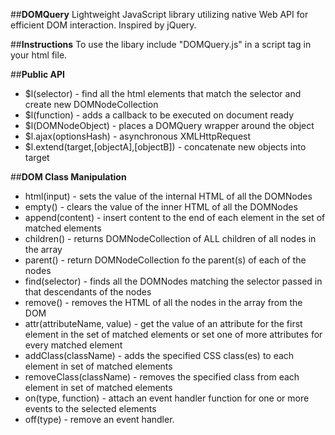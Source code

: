 ##**DOMQuery**
Lightweight JavaScript library utilizing native Web API for efficient DOM interaction.
Inspired by jQuery.

##**Instructions**
To use the libary include "DOMQuery.js" in a script tag in your html file.

##**Public API**
* $l(selector) - find all the html elements that match the selector and create new DOMNodeCollection
* $l(function) - adds a callback to be executed on document ready
* $l(DOMNodeObject) - places a DOMQuery wrapper around the object
* $l.ajax(optionsHash) - asynchronous XMLHttpRequest
* $l.extend(target,[objectA],[objectB]) - concatenate new objects into target

##**DOM Class Manipulation**
* html(input) - sets the value of the internal HTML of all the DOMNodes
* empty() - clears the value of the inner HTML of all the DOMNodes
* append(content) - insert content to the end of each element in the set of matched elements
* children() - returns DOMNodeCollection of ALL children of all nodes in the array
* parent() - return DOMNodeCollection fo the parent(s) of each of the nodes
* find(selector) - finds all the DOMNodes matching the selector passed in that descendants of the nodes
* remove() - removes the HTML of all the nodes in the array from the DOM
* attr(attributeName, value) - get the value of an attribute for the first element in the set of matched elements or set one of more attributes for every matched element
* addClass(className) - adds the specified CSS class(es) to each element in set of matched elements
* removeClass(className) - removes the specified class from each element in set of matched elements
* on(type, function) -  attach an event handler function for one or more events to the selected elements
* off(type) - remove an event handler.
